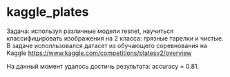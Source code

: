 # kaggle_plates

Задача: используя различные модели resnet, научиться классифицировать изображения на 2 класса: грязные тарелки и чистые. В задаче исполльзовался датасет из обучающего соревнования на Kaggle https://www.kaggle.com/competitions/platesv2/overview

На данный момент удалось достичь результата: accuracy = 0.81.


